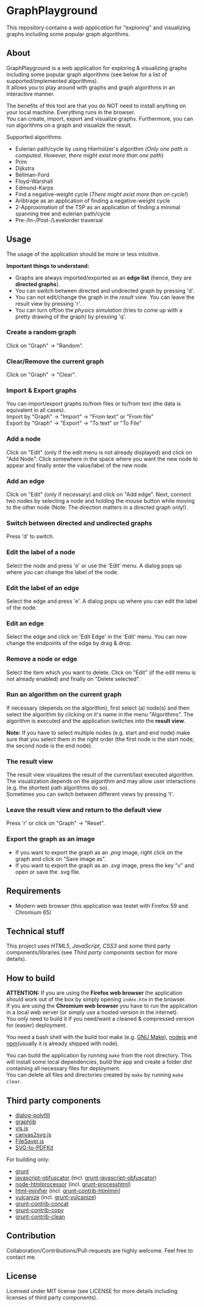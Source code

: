 # GraphPlayground

This repository contains a *web application* for "exploring" and visualizing graphs including some popular graph algorithms.

## About

GraphPlayground is a web application for exploring & visualizing graphs including some popular graph algorithms (see below for a list of supported/implemented algorithms).<br>
It allows you to play around with graphs and graph algorithms in an interactive manner.

The benefits of this tool are that you do NOT need to install anything on your local machine. Everything runs in the browser.<br>
You can create, import, export and visualize graphs. Furthermore, you can run algorithms on a graph and visualize the result.<br>

Supported algorithms:

- Eulerian path/cycle by using Hierholzer's algorithm (*Only one path is computed. However, there might exist more than one path*)
- Prim
- Dijkstra
- Bellman-Ford
- Floyd-Warshall
- Edmond-Karps
- Find a negative-weight cycle (*There might exist more than on cycle!*)
- Aribtrage as an application of finding a negative-weight cycle
- 2-Approximation of the TSP as an application of finding a minimal spanning tree and eulerian path/cycle
- Pre-/In-/Post-/Levelorder traversal

## Usage

The usage of the application should be more or less intuitive.

**Important things to understand:**

- Graphs are always imported/exported as an **edge list** (hence, they are **directed graphs**).
- You can switch between directed and undirected graph by pressing 'd'.
- You can not edit/change the graph in the *result view*. You can leave the result view by pressing 'r'.
- You can turn off/on the *physics simulation* (tries to come up with a pretty drawing of the graph) by pressing 'q'.

### Create a random graph
Click on "Graph" -> "Random".

### Clear/Remove the current graph
Click on "Graph" -> "Clear".

### Import & Export graphs
You can import/export graphs to/from files or to/from text (the data is equivalent in all cases).<br>
Import by "Graph" -> "Import" -> "From text" or "From file"<br>
Export by "Graph" -> "Export" -> "To text" or "To File"<br>

### Add a node
Click on "Edit" (only if the edit menu is not already displayed) and click on "Add Node". Click somewhere in the space where you want the new node to appear and finally enter the value/label of the new node.

### Add an edge
Click on "Edit" (only if necessary) and click on "Add edge". Next, connect two nodes by selecting a node and holding the mouse button while moving to the other node (Note: The direction matters in a directed graph only!).

### Switch between directed and undirected graphs
Press 'd' to switch.

### Edit the label of a node
Select the node and press 'e' or use the 'Edit' menu. A dialog pops up where you can change the label of the node.

### Edit the label of an edge
Select the edge and press 'e'. A dialog pops up where you can edit the label of the node.

### Edit an edge
Select the edge and click on 'Edit Edge' in the 'Edit' menu. You can now change the endpoints of the edge by drag & drop.

### Remove a node or edge
Select the item which you want to delete. Click on "Edit" (if the edit menu is not already enabled) and finally on "Delete selected".

### Run an algorithm on the current graph
If necessary (depends on the algorithm), first select (a) node(s) and then select the algorithm by clicking on it's name in the menu "Algorithms". The algorithm is executed and the application switches into the **result view**.

**Note:** If you have to select multiple nodes (e.g. start and end node) make sure that you select them in the right order (the first node is the start node, the second node is the end node).

### The result view
The result view visualizes the result of the current/last executed algorithm. The visualization depends on the algorithm and may allow user interactions (e.g. the shortest path algorithms do so).<br>
Sometimes you can switch between different views by pressing 't'.

### Leave the result view and return to the default view
Press 'r' or click on "Graph" -> "Reset".

### Export the graph as an image

- If you want to export the graph as an *.png* image, right click on the graph and click on "Save image as".
- If you want to export the graph as an *.svg* image, press the key "v" and open or save the .svg file.

## Requirements

- Modern web browser (this application was testet with Firefox 59 and Chromium 65)

## Technical stuff

This project uses *HTML5*, *JavaScript*, *CSS3* and some third party components/libraries (see *Third party components* section for more details).

## How to build

**ATTENTION:** If you are using the **Firefox web browser** the application should work out of the box by simply opening `index.htm` in the browser.<br>
If you are using the **Chromium web browser** you have to run the application in a local web server (or simply use a hosted version in the internet).<br>
You only need to build it if you need/want a cleaned & compressed version for (easier) deployment.

You need a bash shell with the build tool make (e.g. [GNU Make](https://www.gnu.org/software/make/)), [nodejs](https://github.com/nodejs) and [npm](https://github.com/npm/npm)(usually it is already shipped with node).

You can build the application by running `make` from the root directory. This will install some local dependencies, build the app and create a folder *dist* containing all necessary files for deployment.<br>
You can delete all files and directories created by `make` by running `make clear`.

## Third party components

- [dialog-polyfill](https://github.com/GoogleChrome/dialog-polyfill)
- [graphlib](https://github.com/dagrejs/graphlib)
- [vis.js](https://github.com/almende/vis)
- [canvas2svg.js](https://github.com/gliffy/canvas2svg)
- [FileSaver.js](https://github.com/eligrey/FileSaver.js)
- [SVG-to-PDFKit](https://github.com/alafr/SVG-to-PDFKit)

For building only:

- [grunt](https://github.com/gruntjs/grunt)
- [javascript-obfuscator](https://github.com/javascript-obfuscator/javascript-obfuscator) (incl. [grunt-javascript-obfuscator](https://github.com/tomasz-oponowicz/grunt-javascript-obfuscator))
- [node-htmlprocessor](https://github.com/dciccale/node-htmlprocessor) (incl. [grunt-processhtml](https://github.com/dciccale/grunt-processhtml))
- [html-minifier](https://github.com/kangax/html-minifier) (incl. [grunt-contrib-htmlmin](https://github.com/gruntjs/grunt-contrib-htmlmin))
- [vulcanize](https://github.com/Polymer/polymer-bundler) (incl. [grunt-vulcanize](https://github.com/googlearchive/grunt-vulcanize))
- [grunt-contrib-concat](https://github.com/gruntjs/grunt-contrib-concat)
- [grunt-contrib-copy](https://github.com/gruntjs/grunt-contrib-copy)
- [grunt-contrib-clean](https://github.com/gruntjs/grunt-contrib-clean)

## Contribution

Collaboration/Contributions/Pull-requests are highly welcome. Feel free to contact me.

## License

Licensed under MIT license (see LICENSE for more details including licenses of third party components).